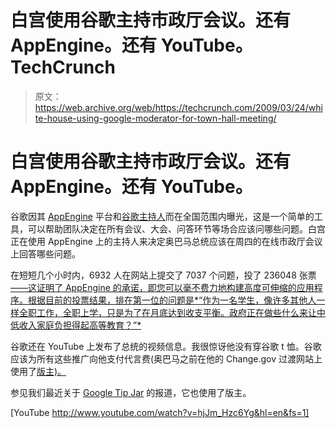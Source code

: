 # 白宫使用谷歌主持市政厅会议。还有 AppEngine。还有 YouTube。TechCrunch

> 原文：<https://web.archive.org/web/https://techcrunch.com/2009/03/24/white-house-using-google-moderator-for-town-hall-meeting/>

# 白宫使用谷歌主持市政厅会议。还有 AppEngine。还有 YouTube。

谷歌因其 [AppEngine](https://web.archive.org/web/20230308021702/https://techcrunch.com/2008/04/07/google-jumps-head-first-into-web-services-with-google-app-engine/) 平台和[谷歌主持人](https://web.archive.org/web/20230308021702/https://techcrunch.com/2008/09/25/use-google-moderator-to-crowdsource-group-questions/)而在全国范围内曝光，这是一个简单的工具，可以帮助团队决定在所有会议、大会、问答环节等场合应该问哪些问题。白宫正在使用 AppEngine 上的主持人来决定奥巴马总统应该在周四的在线市政厅会议上回答哪些问题。

在短短几个小时内，6932 人在网站上提交了 7037 个问题，投了 236048 张票[——这证明了 AppEngine 的承诺，即您可以毫不费力地构建高度可伸缩的应用程序。根据目前的投票结果，排在第一位的问题是*“作为一名学生，像许多其他人一样全职工作，全职上学，只是为了在月底达到收支平衡。政府正在做些什么来让中低收入家庭负担得起高等教育？”*](https://web.archive.org/web/20230308021702/http://www.whitehouse.gov/openforquestions/)

谷歌还在 YouTube 上发布了总统的视频信息。我很惊讶他没有穿谷歌 t 恤。谷歌应该为所有这些推广向他支付代言费(奥巴马之前在他的 Change.gov 过渡网站上使用了[版主)。](https://web.archive.org/web/20230308021702/http://blogoscoped.com/archive/2008-12-10-n26.html)

参见我们最近关于 [Google Tip Jar](https://web.archive.org/web/20230308021702/https://techcrunch.com/2009/03/05/google-using-crowdsourcing-to-help-people-save-money/) 的报道，它也使用了版主。

[YouTube http://www.youtube.com/watch?v=hjJm_Hzc6Yg&hl=en&fs=1]